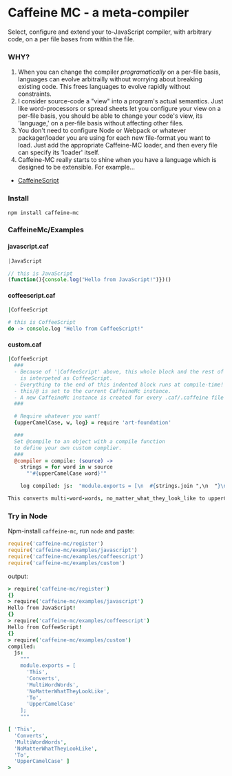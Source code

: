# Caffeine MC - a meta-compiler

Select, configure and extend your to-JavaScript compiler, with arbitrary code, on a per file bases from within the file.

### WHY?

1. When you can change the compiler *programatically* on a per-file basis, languages can evolve arbitrailly without worrying about breaking existing code. This frees languages to evolve rapidly without constraints.
2. I consider source-code a "view" into a program's actual semantics. Just like  word-processors or spread sheets let you configure your view on a per-file basis, you should be able to change your code's view, its 'language,' on a per-file basis without affecting other files.
3. You don't need to configure Node or Webpack or whatever packager/loader you are using for each new file-format you want to load. Just add the appropriate Caffeine-MC loader, and then every file can specify its 'loader' itself.
4. Caffeine-MC really starts to shine when you have a language which is designed to be extensible. For example...
  * [CaffeineScript](https://github.com/shanebdavis/caffeine-script)

### Install

```
npm install caffeine-mc
```

### CaffeineMc/Examples

#### javascript.caf
```javascript
|JavaScript

// this is JavaScript
(function(){console.log("Hello from JavaScript!")})()
```

#### coffeescript.caf
```coffeescript
|CoffeeScript

# this is CoffeeScript
do -> console.log "Hello from CoffeeScript!"
```

#### custom.caf
```coffeescript
|CoffeeScript
  ###
  - Because of '|CoffeeScript' above, this whole block and the rest of the file
    is interpeted as CoffeeScript.
  - Everything to the end of this indented block runs at compile-time!
  - this/@ is set to the current CaffeineMc instance.
  - A new CaffeineMc instance is created for every .caf/.caffeine file compiled.
  ###

  # Require whatever you want!
  {upperCamelCase, w, log} = require 'art-foundation'

  ###
  Set @compile to an object with a compile function
  to define your own custom complier.
  ###
  @compiler = compile: (source) ->
    strings = for word in w source
      "'#{upperCamelCase word}'"

    log compiled: js:  "module.exports = [\n  #{strings.join ",\n  "}\n];"

This converts multi-word-words, no_matter_what_they_look_like to upperCamelCase
```


### Try in Node

Npm-install `caffeine-mc`, run `node` and paste:

```javascript
require('caffeine-mc/register')
require('caffeine-mc/examples/javascript')
require('caffeine-mc/examples/coffeescript')
require('caffeine-mc/examples/custom')
```

output:
```coffeescript
> require('caffeine-mc/register')
{}
> require('caffeine-mc/examples/javascript')
Hello from JavaScript!
{}
> require('caffeine-mc/examples/coffeescript')
Hello from CoffeeScript!
{}
> require('caffeine-mc/examples/custom')
compiled:
  js:
    """
    module.exports = [
      'This',
      'Converts',
      'MultiWordWords',
      'NoMatterWhatTheyLookLike',
      'To',
      'UpperCamelCase'
    ];
    """

[ 'This',
  'Converts',
  'MultiWordWords',
  'NoMatterWhatTheyLookLike',
  'To',
  'UpperCamelCase' ]
>
```

